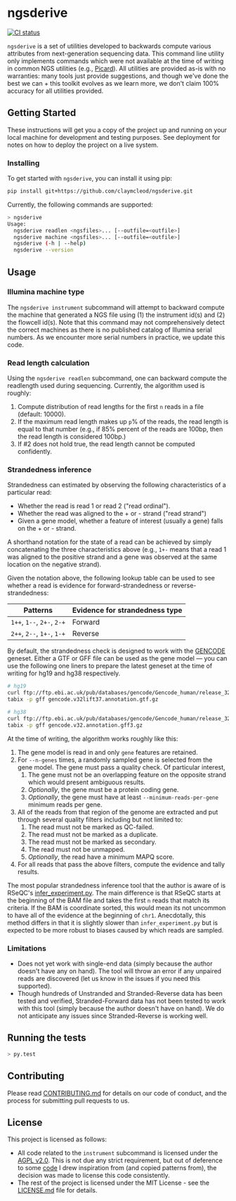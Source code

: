 # ngsderive

[![CI status](https://github.com/claymcleod/ngsderive/workflows/CI/badge.svg)](https://github.com/claymcleod/ngsderive/actions)

`ngsderive` is a set of utilities developed to backwards compute various attributes from
next-generation sequencing data. This command line utility only implements
commands which were not available at the time of writing in common NGS utilities
(e.g., [Picard](https://broadinstitute.github.io/picard/)). All utilities are
provided as-is with no warranties: many tools just provide suggestions, and
though we've done the best we can + this toolkit evolves as we learn more, we 
don't claim 100% accuracy for all utilities provided.

## Getting Started

These instructions will get you a copy of the project up and running on your local machine for development and testing purposes. See deployment for notes on how to deploy the project on a live system.

### Installing

To get started with `ngsderive`, you can install it using pip:

```bash
pip install git+https://github.com/claymcleod/ngsderive.git
```

Currently, the following commands are supported:

```bash
> ngsderive                                                                                                                                                      ✔  6699  12:12:51
Usage:
  ngsderive readlen <ngsfiles>... [--outfile=<outfile>]
  ngsderive machine <ngsfiles>... [--outfile=<outfile>]
  ngsderive (-h | --help)
  ngsderive --version
```

## Usage

### Illumina machine type

The `ngsderive instrument` subcommand will attempt to backward compute the
machine that generated a NGS file using (1) the instrument id(s) and (2) the
flowcell id(s). Note that this command may not comprehensively detect the
correct machines as there is no published catalog of Illumina serial numbers.
As we encounter more serial numbers in practice, we update this code.

### Read length calculation

Using the `ngsderive readlen` subcommand, one can backward compute the
readlength used during sequencing. Currently, the algorithm used is roughly:

1. Compute distribution of read lengths for the first `n` reads in a file
   (default: 10000).
2. If the maximum read length makes up `p`% of the reads, the read length is
   equal to that number (e.g., if 85% percent of the reads are 100bp, then the
   read length is considered 100bp.)
3. If #2 does not hold true, the read length cannot be computed confidently.

### Strandedness inference

Strandedness can estimated by observing the following characteristics of a particular read:

* Whether the read is read 1 or read 2 ("read ordinal").
* Whether the read was aligned to the + or - strand ("read strand")
* Given a gene model, whether a feature of interest (usually a gene) falls on the + or - strand.

A shorthand notation for the state of a read can be achieved by simply concatenating the three
characteristics above (e.g., `1+-` means that a read 1 was aligned to the positive strand and a gene
was observed at the same location on the negative strand).

Given the notation above, the following lookup table can be used to see whether a read is evidence for
forward-strandedness or reverse-strandedness:

| Patterns                   | Evidence for strandedness type |
| -------------------------- | ------------------------------ |
| `1++`, `1--`, `2+-`, `2-+` | Forward                        |
| `2++`, `2--`, `1+-`, `1-+` | Reverse                        |

By default, the strandedness check is designed to work with the [GENCODE][gencode-website] geneset. Either a GTF or GFF file can be used as the gene model — you can use the following one liners to prepare the latest geneset at the time of writing for hg19 and hg38 respectively.

```bash
# hg19
curl ftp://ftp.ebi.ac.uk/pub/databases/gencode/Gencode_human/release_32/GRCh37_mapping/gencode.v32lift37.annotation.gtf.gz | gunzip -c | sort -k1,1 -k4,4n -k5,5n | bgzip > gencode.v32lift37.annotation.gtf.gz
tabix -p gff gencode.v32lift37.annotation.gtf.gz

# hg38
curl ftp://ftp.ebi.ac.uk/pub/databases/gencode/Gencode_human/release_32/gencode.v32.annotation.gff3.gz | gunzip -c | sort -k1,1 -k4,4n -k5,5n | bgzip > gencode.v32.annotation.gff3.gz
tabix -p gff gencode.v32.annotation.gff3.gz
```

At the time of writing, the algorithm works roughly like this:

1. The gene model is read in and only `gene` features are retained.
2. For `--n-genes` times, a randomly sampled gene is selected from the gene model. The gene must pass a quality check. Of particular interest,
   1. The gene must not be an overlapping feature on the opposite strand which would present ambiguous results.
   2. *Optionally*, the gene must be a protein coding gene.
   3. *Optionally*, the gene must have at least `--minimum-reads-per-gene` minimum reads per gene.
3. All of the reads from that region of the genome are extracted and put through several quality filters including but not limited to:
   1. The read must not be marked as QC-failed.
   2. The read must not be marked as a duplicate.
   3. The read must not be marked as secondary.
   4. The read must not be unmapped.
   5. *Optionally*, the read have a minimum MAPQ score.
4. For all reads that pass the above filters, compute the evidence and tally results.

The most popular strandedness inference tool that the author is aware of is RSeQC's [infer_experiment.py](http://rseqc.sourceforge.net/#infer-experiment-py). The main difference is that RSeQC starts at the beginning of the BAM file and takes the first `n` reads that match its criteria. If the BAM is coordinate sorted, this would mean its not uncommon to have all of the evidence at the beginning of `chr1`. Anecdotally, this method differs in that it is slightly slower than `infer_experiment.py` but is expected to be more robust to biases caused by which reads are sampled.

### Limitations

* Does not yet work with single-end data (simply because the author doesn't have any on hand). The tool will throw an error if any unpaired reads are discovered (let us know in the issues if you need this supported).
* Though hundreds of Unstranded and Stranded-Reverse data has been tested and verified, Stranded-Forward data has not been tested to work with this tool (simply because the author doesn't have on hand). We do not anticipate any issues since Stranded-Reverse is working well.

## Running the tests

```bash
> py.test
```

## Contributing

Please read [CONTRIBUTING.md](CONTRIBUTING.md) for details on our code of conduct, and the process for submitting pull requests to us.

## License

This project is licensed as follows:
* All code related to the `instrument` subcommand is licensed under the [AGPL
  v2.0][agpl-v2]. This is not due any strict requirement, but out of deference
  to some [code][10x-inspiration] I drew inspiration from (and copied patterns
  from), the decision was made to license this code consistently.
* The rest of the project is licensed under the MIT License - see the [LICENSE.md](LICENSE.md) file for details.

[10x-inspiration]: https://github.com/10XGenomics/supernova/blob/master/tenkit/lib/python/tenkit/illumina_instrument.py
[agpl-v2]: http://www.affero.org/agpl2.html
[gencode-website]: https://www.gencodegenes.org/

